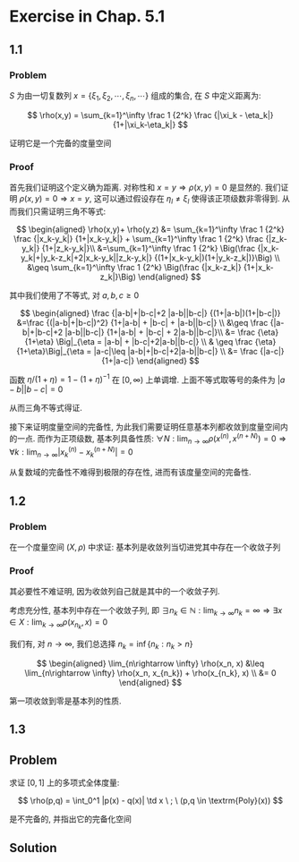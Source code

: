 # Exercise in Chap. 5.1

## 1.1

### Problem

$S$ 为由一切复数列 $x = \{\xi_1,\xi_2,\cdots,\xi_n,\cdots\}$ 组成的集合, 在 $S$ 中定义距离为:

$$
\rho(x,y) = \sum_{k=1}^\infty \frac 1 {2^k} \frac {|\xi_k - \eta_k|} {1+|\xi_k-\eta_k|}
$$

证明它是一个完备的度量空间

### Proof

首先我们证明这个定义确为距离. 对称性和 $x=y \Rightarrow \rho(x,y) = 0$ 是显然的. 我们证明 $\rho(x,y) = 0 \Rightarrow x = y$, 这可以通过假设存在 $\eta_l \neq \xi_l$ 使得该正项级数非零得到. 从而我们只需证明三角不等式:

$$
\begin{aligned}
\rho(x,y)+ \rho(y,z) &= \sum_{k=1}^\infty \frac 1 {2^k} \frac {|x_k-y_k|} {1+|x_k-y_k|} + \sum_{k=1}^\infty \frac 1 {2^k} \frac {|z_k-y_k|} {1+|z_k-y_k|}\\
&=\sum_{k=1}^\infty \frac 1 {2^k} \Big(\frac {|x_k-y_k|+|y_k-z_k|+2|x_k-y_k||z_k-y_k|} {(1+|x_k-y_k|)(1+|y_k-z_k|)}\Big) \\
&\geq \sum_{k=1}^\infty \frac 1 {2^k} \Big(\frac {|x_k-z_k|} {1+|x_k-z_k|}\Big)
\end{aligned}
$$

其中我们使用了不等式, 对 $a,b,c \geq 0$

$$
\begin{aligned}
\frac {|a-b|+|b-c|+2 |a-b||b-c|} {(1+|a-b|)(1+|b-c|)} &=\frac {(|a-b|+|b-c|)^2} {1+|a-b| + |b-c| + |a-b||b-c|} \\
&\geq \frac {|a-b|+|b-c|+2 |a-b||b-c|} {1+|a-b| + |b-c| + 2|a-b||b-c|}\\
&= \frac {\eta} {1+\eta} \Big|_{\eta = |a-b| + |b-c|+2|a-b||b-c|} \\
& \geq  \frac {\eta} {1+\eta}\Big|_{\eta = |a-c|\leq |a-b|+|b-c|+2|a-b||b-c|} \\
&= \frac {|a-c|} {1+|a-c|}
\end{aligned}
$$

函数 $\eta / (1+\eta) = 1 - (1+\eta)^{-1}$ 在 $[0,\infty)$ 上单调增. 上面不等式取等号的条件为 $|a-b||b-c| = 0$

从而三角不等式得证. 

接下来证明度量空间的完备性, 为此我们需要证明任意基本列都收敛到度量空间内的一点. 而作为正项级数, 基本列具备性质: $\forall N:\lim_{n\rightarrow \infty}\rho(x^{(n)},x^{(n+N)}) =0 \Rightarrow \forall k: \lim_{n\rightarrow\infty}|x^{(n)}_k - x^{(n+N)}_k |=0$

从复数域的完备性不难得到极限的存在性, 进而有该度量空间的完备性.

## 1.2

### Problem

在一个度量空间 $(X,\rho)$ 中求证: 基本列是收敛列当切进党其中存在一个收敛子列

### Proof

其必要性不难证明, 因为收敛列自己就是其中的一个收敛子列. 

考虑充分性, 基本列中存在一个收敛子列, 即 $\exists n_k \in \mathbb{N}: \lim_{k\rightarrow \infty} n_k = \infty \Rightarrow \exists x \in X: \lim_{k\rightarrow \infty} \rho(x_{n_k}, x) = 0$

我们有, 对 $n\rightarrow \infty$, 我们总选择 $n_k = \inf \{n_k: n_k\gt n\}$

$$
\begin{aligned}
\lim_{n\rightarrow \infty} \rho(x_n, x) &\leq \lim_{n\rightarrow \infty} \rho(x_n, x_{n_k}) + \rho(x_{n_k}, x) \\
&= 0
\end{aligned}
$$

第一项收敛到零是基本列的性质. 

## 1.3

## Problem

求证 $[0,1]$ 上的多项式全体度量:

$$
\rho(p,q) = \int_0^1 |p(x) - q(x)| \td x \ ; \ (p,q \in \textrm{Poly}(x))
$$

是不完备的, 并指出它的完备化空间

## Solution
